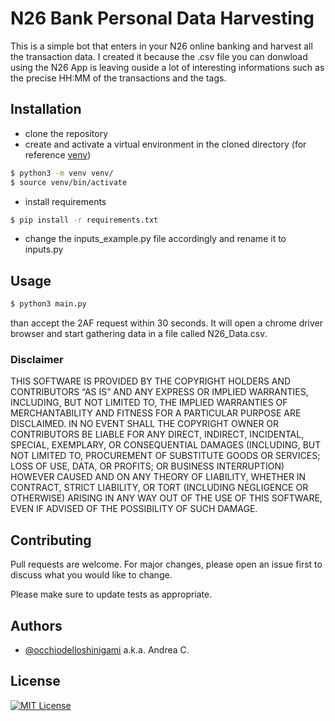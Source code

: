 # N26 Bank Personal Data Harvesting
This is a simple bot that enters in your N26 online banking and harvest all the transaction data. I created it because the .csv file you can donwload using the N26 App is leaving ouside a lot of interesting informations such as the precise HH:MM of the transactions and the tags. 

## Installation
- clone the repository
- create and activate a virtual environment in the cloned directory (for reference [venv](https://towardsdatascience.com/virtual-environments-104c62d48c54))
```bash
$ python3 -m venv venv/
$ source venv/bin/activate
```
- install requirements
```bash
$ pip install -r requirements.txt
```
- change the inputs_example.py file accordingly and rename it to inputs.py

## Usage
```bash
$ python3 main.py
```
than accept the 2AF request within 30 seconds. It will open a chrome driver browser and start gathering data in a file called N26_Data.csv.

### Disclaimer

THIS SOFTWARE IS PROVIDED BY THE COPYRIGHT HOLDERS AND CONTRIBUTORS “AS IS” AND ANY EXPRESS OR IMPLIED WARRANTIES, INCLUDING, BUT NOT LIMITED TO, THE IMPLIED WARRANTIES OF MERCHANTABILITY AND FITNESS FOR A PARTICULAR PURPOSE ARE DISCLAIMED. IN NO EVENT SHALL THE COPYRIGHT OWNER OR CONTRIBUTORS BE LIABLE FOR ANY DIRECT, INDIRECT, INCIDENTAL, SPECIAL, EXEMPLARY, OR CONSEQUENTIAL DAMAGES (INCLUDING, BUT NOT LIMITED TO, PROCUREMENT OF SUBSTITUTE GOODS OR SERVICES; LOSS OF USE, DATA, OR PROFITS; OR BUSINESS INTERRUPTION) HOWEVER CAUSED AND ON ANY THEORY OF LIABILITY, WHETHER IN CONTRACT, STRICT LIABILITY, OR TORT (INCLUDING NEGLIGENCE OR OTHERWISE) ARISING IN ANY WAY OUT OF THE USE OF THIS SOFTWARE, EVEN IF ADVISED OF THE POSSIBILITY OF SUCH DAMAGE.

## Contributing

Pull requests are welcome. For major changes, please open an issue first
to discuss what you would like to change.

Please make sure to update tests as appropriate.

## Authors

- [@occhiodelloshinigami](https://www.github.com/occhiodelloshinigami) a.k.a. Andrea C.

## License

[![MIT License](https://img.shields.io/badge/License-MIT-green.svg)](https://choosealicense.com/licenses/mit/)